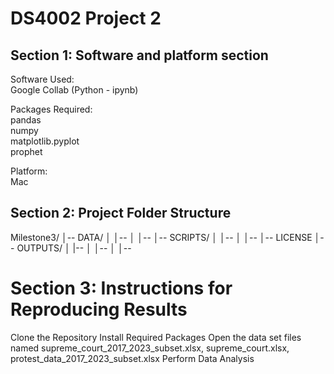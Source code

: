 # DS4002 Project 2

## Section 1: Software and platform section
Software Used: <br>
Google Collab (Python - ipynb)

Packages Required:<br>
pandas<br>
numpy<br>
matplotlib.pyplot<br>
prophet<br>

Platform:<br>
Mac 

## Section 2: Project Folder Structure<br>
Milestone3/
│-- DATA/
│   │-- 
│   │-- 
│-- SCRIPTS/
│   │-- 
│   │-- 
│-- LICENSE
│-- OUTPUTS/
│   |-- 
│   │-- 
│   │-- 

# Section 3: Instructions for Reproducing Results<br>
Clone the Repository
Install Required Packages
Open the data set files named supreme_court_2017_2023_subset.xlsx, supreme_court.xlsx, protest_data_2017_2023_subset.xlsx
Perform Data Analysis

